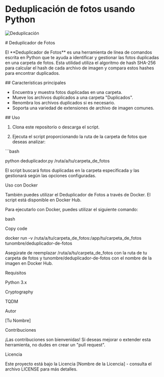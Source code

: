 # Deduplicación de fotos usando Python
![Deduplicación](https://github.com/globosc/dedup_photos/assets/71105387/e55ed299-500f-44ab-a843-7b3b3e7db79c)


\# Deduplicador de Fotos

El \*\*Deduplicador de Fotos\*\* es una herramienta de línea de comandos escrita en Python que te ayuda a identificar y gestionar las fotos duplicadas en una carpeta de fotos. Esta utilidad utiliza el algoritmo de hash SHA-256 para calcular el hash de cada archivo de imagen y compara estos hashes para encontrar duplicados.

\## Características principales

- Encuentra y muestra fotos duplicadas en una carpeta.
- Mueve los archivos duplicados a una carpeta "Duplicados".
- Renombra los archivos duplicados si es necesario.
- Soporta una variedad de extensiones de archivo de imagen comunes.

\## Uso

1. Clona este repositorio o descarga el script.

1. Ejecuta el script proporcionando la ruta de la carpeta de fotos que deseas analizar:

\```bash

python deduplicador.py /ruta/a/tu/carpeta\_de\_fotos

El script buscará fotos duplicadas en la carpeta especificada y las gestionará según las opciones configuradas.

Uso con Docker

También puedes utilizar el Deduplicador de Fotos a través de Docker. El script está disponible en Docker Hub.

Para ejecutarlo con Docker, puedes utilizar el siguiente comando:

bash

Copy code

docker run -v /ruta/a/tu/carpeta\_de\_fotos:/app/tu/carpeta\_de\_fotos tunombre/deduplicador-de-fotos

Asegúrate de reemplazar /ruta/a/tu/carpeta\_de\_fotos con la ruta de tu carpeta de fotos y tunombre/deduplicador-de-fotos con el nombre de la imagen en Docker Hub.

Requisitos

Python 3.x

Cryptography

TQDM

Autor

[Tu Nombre]

Contribuciones

¡Las contribuciones son bienvenidas! Si deseas mejorar o extender esta herramienta, no dudes en crear un "pull request".

Licencia

Este proyecto está bajo la Licencia [Nombre de la Licencia] - consulta el archivo LICENSE para más detalles.
